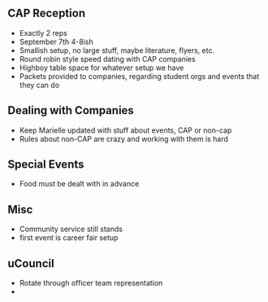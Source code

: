 CAP Reception 
-------------

 - Exactly 2 reps
 - September 7th 4-8ish
 - Smallish setup, no large stuff, maybe literature, flyers, etc.
 - Round robin style speed dating with CAP companies
 - Highboy table space for whatever setup we have
 - Packets provided to companies, regarding student orgs and events that they can do
 
Dealing with Companies
----------------------

 - Keep Marielle updated with stuff about events, CAP or non-cap
 - Rules about non-CAP are crazy and working with them is hard

Special Events
--------------

 - Food must be dealt with in advance
 
Misc
----

 - Community service still stands
  - first event is career fair setup

uCouncil
--------

 - Rotate through officer team representation
 - 
